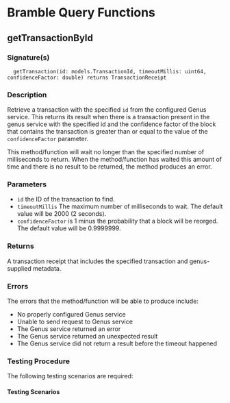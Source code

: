 # Bramble Query Functions

## getTransactionById
### Signature(s)
```
  getTransaction(id: models.TransactionId, timeoutMillis: uint64, confidenceFactor: double) returns TransactionReceipt
```
### Description
Retrieve a transaction with the specified `id` from the configured Genus service. This returns its result when there is a
transaction present in the genus service with the specified id and the confidence factor of the block that contains the
transaction is greater than or equal to the value of the `confidenceFactor` parameter.

This method/function will wait no longer than the specified number of milliseconds to return. When the method/function
has waited this amount of time and there is no result to be returned, the method produces an error.

### Parameters
* `id` the ID of the transaction to find.
* `timeoutMillis` The maximum number of milliseconds to wait. The default value will be 2000 (2 seconds).
* `confidenceFactor` is 1 minus the probability that a block will be reorged. The default value will be 0.9999999.

### Returns
A transaction receipt that includes the specified transaction and genus-supplied metadata.

### Errors
The errors that the method/function will be able to produce include:
* No properly configured Genus service
* Unable to send request to Genus service
* The Genus service returned an error
* The Genus service returned an unexpected result
* The Genus service did not return a result before the timeout happened

### Testing Procedure

The following testing scenarios are required:

#### Testing Scenarios